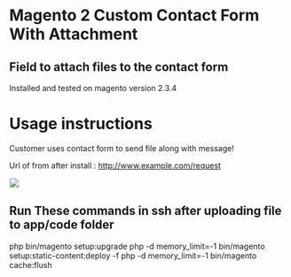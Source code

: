 # Magento 2 Custom Contact Form With Attachment 

## Field to attach files to the contact form

Installed and tested on magento version 2.3.4

# Usage instructions

Customer uses contact form to send file along with message!

Url of from after install : http://www.example.com/request

<img src="https://user-images.githubusercontent.com/16095028/120619750-eb23a200-c479-11eb-96c3-abf0680a9acf.png" style="border:1px solid #eee; max-width:600px"/>

## Run These commands in ssh after uploading file to app/code folder

php bin/magento setup:upgrade
php -d memory_limit=-1 bin/magento setup:static-content:deploy -f
php -d memory_limit=-1 bin/magento cache:flush



